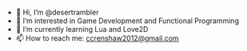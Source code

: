- 👋 Hi, I’m @desertrambler
- 👀 I’m interested in Game Development and Functional Programming
- 🌱 I’m currently learning Lua and Love2D
- 📫 How to reach me: ccrenshaw2012@gmail.com

<!---
desertrambler/desertrambler is a ✨ special ✨ repository because its `README.md` (this file) appears on your GitHub profile.
You can click the Preview link to take a look at your changes.
--->
